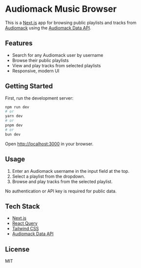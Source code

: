 # Audiomack Music Browser

This is a [Next.js](https://nextjs.org) app for browsing public playlists and tracks from [Audiomack](https://audiomack.com) using the [Audiomack Data API](https://audiomack.com/data-api/docs?utm_source=systemexe-research-and-development.com#general).

## Features

- Search for any Audiomack user by username
- Browse their public playlists
- View and play tracks from selected playlists
- Responsive, modern UI

## Getting Started

First, run the development server:

```bash
npm run dev
# or
yarn dev
# or
pnpm dev
# or
bun dev
```

Open [http://localhost:3000](http://localhost:3000) in your browser.

## Usage

1. Enter an Audiomack username in the input field at the top.
2. Select a playlist from the dropdown.
3. Browse and play tracks from the selected playlist.

No authentication or API key is required for public data.

## Tech Stack

- [Next.js](https://nextjs.org)
- [React Query](https://tanstack.com/query/latest)
- [Tailwind CSS](https://tailwindcss.com)
- [Audiomack Data API](https://audiomack.com/data-api/docs?utm_source=systemexe-research-and-development.com#general)

## License

MIT
